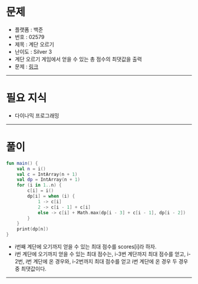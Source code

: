 # 문제
- 플랫폼 : 백준
- 번호 : 02579
- 제목 : 계단 오르기
- 난이도 : Silver 3
- 계단 오르기 게임에서 얻을 수 있는 총 점수의 최댓값을 출력
- 문제 : <a href="https://www.acmicpc.net/problem/2579" target="_blank">링크</a>

---

# 필요 지식
- 다이나믹 프로그래밍

---

# 풀이
```kotlin
fun main() {
    val n = i()
    val c = IntArray(n + 1)
    val dp = IntArray(n + 1)
    for (i in 1..n) {
        c[i] = i()
        dp[i] = when (i) {
            1 -> c[i]
            2 -> c[i - 1] + c[i]
            else -> c[i] + Math.max(dp[i - 3] + c[i - 1], dp[i - 2])
        }
    }
    print(dp[n])
}
```
- i번째 계단에 오기까지 얻을 수 있는 최대 점수를 scores[i]라 하자.
- i번 계단에 오기까지 얻을 수 있는 최대 점수는, i-3번 계단까지 최대 점수를 얻고, i-2번, i번 계단에 온 경우와, i-2번까지 최대 점수를 얻고 i번 계단에 온 경우 두 경우 중 최댓값이다.

---
